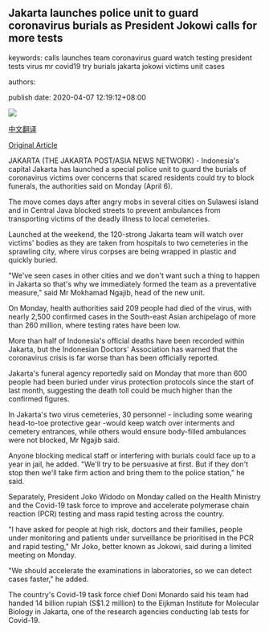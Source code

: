 ## Jakarta launches police unit to guard coronavirus burials as President Jokowi calls for more tests

keywords: calls launches team coronavirus guard watch testing president tests virus mr covid19 try burials jakarta jokowi victims unit cases

authors: 

publish date: 2020-04-07 12:19:12+08:00

![](https://www.straitstimes.com/sites/default/files/styles/x_large/public/articles/2020/04/07/ab_police_070420.jpg?itok=N3K2bqan)

[中文翻译](Jakarta%20launches%20police%20unit%20to%20guard%20coronavirus%20burials%20as%20President%20Jokowi%20calls%20for%20more%20tests_zh.md)

[Original Article](https://www.straitstimes.com/asia/se-asia/indonesias-jakarta-launches-police-unit-to-guard-coronavirus-burials-as-president)

JAKARTA (THE JAKARTA POST/ASIA NEWS NETWORK) - Indonesia's capital Jakarta has launched a special police unit to guard the burials of coronavirus victims over concerns that scared residents could try to block funerals, the authorities said on Monday (April 6).

The move comes days after angry mobs in several cities on Sulawesi island and in Central Java blocked streets to prevent ambulances from transporting victims of the deadly illness to local cemeteries.

Launched at the weekend, the 120-strong Jakarta team will watch over victims' bodies as they are taken from hospitals to two cemeteries in the sprawling city, where virus corpses are being wrapped in plastic and quickly buried.

"We've seen cases in other cities and we don't want such a thing to happen in Jakarta so that's why we immediately formed the team as a preventative measure," said Mr Mokhamad Ngajib, head of the new unit.

On Monday, health authorities said 209 people had died of the virus, with nearly 2,500 confirmed cases in the South-east Asian archipelago of more than 260 million, where testing rates have been low.

More than half of Indonesia's official deaths have been recorded within Jakarta, but the Indonesian Doctors' Association has warned that the coronavirus crisis is far worse than has been officially reported.

Jakarta's funeral agency reportedly said on Monday that more than 600 people had been buried under virus protection protocols since the start of last month, suggesting the death toll could be much higher than the confirmed figures.

In Jakarta's two virus cemeteries, 30 personnel - including some wearing head-to-toe protective gear -would keep watch over interments and cemetery entrances, while others would ensure body-filled ambulances were not blocked, Mr Ngajib said.

Anyone blocking medical staff or interfering with burials could face up to a year in jail, he added. "We'll try to be persuasive at first. But if they don't stop then we'll take firm action and bring them to the police station," he said.

Separately, President Joko Widodo on Monday called on the Health Ministry and the Covid-19 task force to improve and accelerate polymerase chain reaction (PCR) testing and mass rapid testing across the country.

"I have asked for people at high risk, doctors and their families, people under monitoring and patients under surveillance be prioritised in the PCR and rapid testing," Mr Joko, better known as Jokowi, said during a limited meeting on Monday.

"We should accelerate the examinations in laboratories, so we can detect cases faster," he added.

The country's Covid-19 task force chief Doni Monardo said his team had handed 14 billion rupiah (S$1.2 million) to the Eijkman Institute for Molecular Biology in Jakarta, one of the research agencies conducting lab tests for Covid-19.